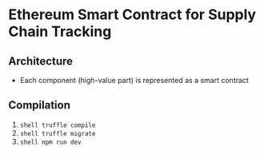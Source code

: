 # Ethereum Smart Contract for Supply Chain Tracking

## Architecture
- Each component (high-value part) is represented as a smart contract

## Compilation
1. ```shell truffle compile ```
2. ```shell truffle migrate ```
3. ```shell npm run dev ```
